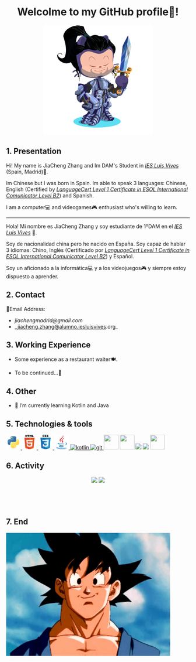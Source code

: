 <h1 align="center">Welcolme to my GitHub profile👋! </h1>

<p align="center">
    <img src="img/yasuo.png" width="300px">
</p>

## **1. Presentation**

Hi! My name is JiaCheng Zhang and Im DAM's Student in [_IES Luis Vives_](https://github.com/IESLuisVives) (Spain, Madrid)🏫. 

Im Chinese but I was born in Spain. Im able to speak 3 languages: Chinese, English (Certified by [_LanguageCert Level 1 Certificate in ESOL International Comunicator Level B2_](https://www.languagecert.org/en/language-exams/english/languagecert-selt/b2-lrws-2716)) and Spanish. 

I am a computer💻 and videogames🎮 enthusiast who's willing to learn.

____


Hola! Mi nombre es JiaCheng Zhang y soy estudiante de 1ºDAM en el [_IES Luis Vives_](https://github.com/IESLuisVives) 🏫.

Soy de nacionalidad china pero he nacido en España. Soy capaz de hablar 3 idiomas: Chino, Inglés (Certificado por [_LanguageCert Level 1 Certificate in ESOL International Comunicator Level B2_](https://www.languagecert.org/en/language-exams/english/languagecert-selt/b2-lrws-2716)) y Español. 

Soy un aficionado a la informática💻 y a los videojuegos🎮 y siempre estoy dispuesto a aprender. 

## **2. Contact**

📧Email Address: 
- _jiachengmadrid@gmail.com_
- _jiacheng.zhang@alumno.iesluisvives.org_


## **3. Working Experience**   
- Some experience as a restaurant waiter🍽️. 
  
- To be continued...🚀

## **4. Other**
 - 🌱 I’m currently learning Kotlin and Java
  
## **5. Technologies & tools**

<p align="left">  <a href="https://www.python.org" target="_blank" rel="noreferrer"> <img src="https://raw.githubusercontent.com/devicons/devicon/master/icons/python/python-original.svg" alt="python" width="40" height="40"/> </a> <a href="https://www.w3.org/html/" target="_blank" rel="noreferrer"> <img src="https://raw.githubusercontent.com/devicons/devicon/master/icons/html5/html5-original-wordmark.svg" alt="html5" width="40" height="40"/> </a><a href="https://www.w3schools.com/css/" target="_blank" rel="noreferrer"> 
<img src="https://raw.githubusercontent.com/devicons/devicon/master/icons/css3/css3-original-wordmark.svg" alt="css3" width="40" height="40"/> </a> <a href="https://www.java.com" target="_blank" rel="noreferrer"> 
<img src="https://raw.githubusercontent.com/devicons/devicon/master/icons/java/java-original.svg" alt="java" width="40" height="40"/> </a> <a href="https://kotlinlang.org" target="_blank" rel="noreferrer"> 
<img src="https://www.vectorlogo.zone/logos/kotlinlang/kotlinlang-icon.svg" alt="kotlin" width="40" height="40"/> </a><a href="https://git-scm.com/" target="_blank" rel="noreferrer"> 
<img src="https://www.vectorlogo.zone/logos/git-scm/git-scm-icon.svg" alt="git" width="40" height="40"/> </a> 
<img src="https://resources.jetbrains.com/storage/products/intellij-idea/img/meta/intellij-idea_logo_300x300.png" 
height="40" width = "40">
<img src="https://user-images.githubusercontent.com/674621/71187801-14e60a80-2280-11ea-94c9-e56576f76baf.png" 
height="40" width="40">
<img src="https://github.githubassets.com/images/modules/logos_page/GitHub-Mark.png" heigth ="40" width= "40">

<img src= "https://logodownload.org/wp-content/uploads/2019/10/adobe-photoshop-logo.png" width="40" heigth = "4'">
<img src = "https://logodownload.org/wp-content/uploads/2019/10/adobe-premiere-pro-logo-5.png" width = "40" height="40">
</p>

## **6. Activity**

<p align ="center">
    <img src = "https://wakatime.com/share/@1fa255ec-a5e5-4c4f-a091-7550710111c9/ccdcaeb8-4c43-4b38-968a-d049659375ba.svg" width = "400">
    <img src = "https://wakatime.com/share/@1fa255ec-a5e5-4c4f-a091-7550710111c9/f25c356f-d87d-479d-8ed4-8bb5e8f2bcaa.svg" width ="400">
</p>

<p align="center">
  <a href="http://www.github.com/jiachengzhang14"><img loading="lazy" src="https://github-readme-stats.vercel.app/api?username=jiachengzhang14&show_icons=true&hide=&count_private=true&title_color=0891b2&text_color=ffffff&icon_color=0891b2&bg_color=27272a&hide_border=true&show_icons=true" alt="" height="250"/></a>

  <a href="http://www.github.com/jiachengzhang14"><img loading="lazy" src="https://activity-graph.herokuapp.com/graph?username=jiachengzhang14&bg_color=27272a&color=ffffff&line=0891b2&point=ffffff&area_color=27272a&area=true&hide_border=true&custom_title=GitHub%20Commits%20Graph" alt="" height="450"/></a>
</p>

## **7. End**
<img src="img/04a35a60dc327e10900772f75fb2ee77.gif" width= "450px">

<!--
**JiaChengZhang14/JiaChengZhang14** is a ✨ _special_ ✨ repository because its `README.md` (this file) appears on your GitHub profile.




Here are some ideas to get you started:

- 🔭 I’m currently working on ...
- 🌱 I’m currently learning ...
- 👯 I’m looking to collaborate on ...
- 🤔 I’m looking for help with ...
- 💬 Ask me about ...
- 📫 How to reach me: ...
- 😄 Pronouns: ...
- ⚡ Fun fact: ...
-->
